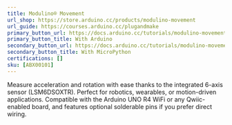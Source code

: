 ```yaml
---
title: Modulino® Movement
url_shop: https://store.arduino.cc/products/modulino-movement
url_guide: https://courses.arduino.cc/plugandmake
primary_button_url: https://docs.arduino.cc/tutorials/modulino-movement/how-movement-ardu/
primary_button_title: With Arduino
secondary_button_url: https://docs.arduino.cc/tutorials/modulino-movement/how-movement-mp/
secondary_button_title: With MicroPython
certifications: []
sku: [ABX00101]
---
```


Measure acceleration and rotation with ease thanks to the integrated 6-axis sensor (LSM6DSOXTR). Perfect for robotics, wearables, or motion-driven applications. Compatible with the Arduino UNO R4 WiFi or any Qwiic-enabled board, and features optional solderable pins if you prefer direct wiring.
